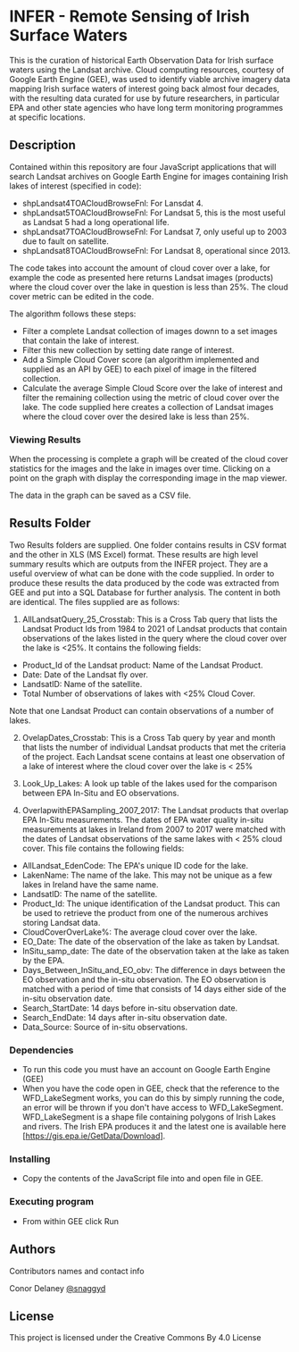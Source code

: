 # INFER - Remote Sensing of Irish Surface Waters

This is the curation of historical Earth Observation Data for Irish surface waters using the Landsat archive. Cloud computing resources, courtesy of Google Earth Engine (GEE), was used to identify viable archive imagery data mapping Irish surface waters of interest going back almost four decades, with the resulting data curated for use by future researchers, in particular EPA and other state agencies who have long term monitoring programmes at specific locations.

## Description

Contained within this repository are four JavaScript applications that will search Landsat archives on Google Earth Engine for images containing Irish lakes of interest (specified in code): 

* shpLandsat4TOACloudBrowseFnl: For Lansdat 4.
* shpLandsat5TOACloudBrowseFnl: For Landsat 5, this is the most useful as Landsat 5 had a long operational life.
* shpLandsat7TOACloudBrowseFnl: For Landsat 7, only useful up to 2003 due to fault on satellite.
* shpLandsat8TOACloudBrowseFnl: For Landsat 8, operational since 2013.

The code takes into account the amount of cloud cover over a lake, for example the code as presented here returns Landsat images (products) where the cloud cover over the lake in question is less than 25%. The cloud cover metric can be edited in the code. 

The algorithm follows these steps:

* Filter a complete Landsat collection of images downn to a set images that contain the lake of interest.
* Filter this new collection by setting date range of interest.
* Add a Simple Cloud Cover score (an algorithm implemented and supplied as an API by GEE) to each pixel of image in the filtered collection.
* Calculate the average Simple Cloud Score over the lake of interest and filter the remaining collection using the metric of cloud cover over the lake. The code supplied here creates a collection of Landsat images where the cloud cover over the desired lake is less than 25%. 

### Viewing Results

When the processing is complete a graph will be created of the cloud cover statistics for the images and the lake in images over time. Clicking on a point on the graph with display the corresponding image in the map viewer.

The data in the graph can be saved as a CSV file.

## Results Folder

Two Results folders are supplied. One folder contains results in CSV format and the other in XLS (MS Excel) format. These results are high level summary results which are outputs from the INFER project. They are a useful overview of what can be done with the code supplied. In order to produce these results the data produced by the code was extracted from GEE and put into a SQL Database for further analysis. The content in both are identical. The files supplied are as follows:

1) AllLandsatQuery_25_Crosstab: This is a Cross Tab query that lists the Landsat Product Ids from 1984 to 2021 of Landsat products that contain observations of the lakes listed in the query where the cloud cover over the lake is <25%. It contains the following fields:

* Product_Id of the Landsat product: Name of the Landsat Product.
* Date: Date of the Landsat fly over.
* LandsatID: Name of the satellite.
* Total Number of observations of lakes with <25% Cloud Cover. 

Note that one Landsat Product can contain observations of a number of lakes.

2) OvelapDates_Crosstab: This is a Cross Tab query by year and month that lists the number of individual Landsat products that met the criteria of the project. Each Landsat scene contains at least one observation of a lake of interest where the cloud cover over the lake is < 25%

3) Look_Up_Lakes: A look up table of the lakes used for the comparison between EPA In-Situ and EO observations.

4) OverlapwithEPASampling_2007_2017: The Landsat products that overlap EPA In-Situ measurements. The dates of EPA water quality in-situ measurements at lakes in Ireland from 2007 to 2017 were matched with the dates of Landsat observations of the same lakes with < 25% cloud cover. This file contains the following fields:

* AllLandsat_EdenCode: The EPA's unique ID code for the lake. 
* LakenName: The name of the lake. This may not be unique as a few lakes in Ireland have the same name.
* LandsatID: The name of the satellite.
* Product_Id: The unique identification of the Landsat product. This can be used to retrieve the product from one of the numerous archives storing Landsat data.
* CloudCoverOverLake%: The average cloud cover over the lake.
* EO_Date: The date of the observation of the lake as taken by Landsat.
* InSitu_samp_date: The date of the observation taken at the lake as taken by the EPA.
* Days_Between_InSitu_and_EO_obv: The difference in days between the EO observation and the in-situ observation. The EO observation is matched with a period of time that consists of 14 days either side of the in-situ observation date.
* Search_StartDate: 14 days before in-situ observation date.
* Search_EndDate: 14 days after in-situ observation date.
* Data_Source: Source of in-situ observations.

### Dependencies

* To run this code you must have an account on Google Earth Engine (GEE)
* When you have the code open in GEE, check that the reference to the WFD_LakeSegment works, you can do this by simply running the code, an error will be thrown if you don't have access to WFD_LakeSegment. WFD_LakeSegment is a shape file containing polygons of Irish Lakes and rivers. The Irish EPA produces it and the latest one is available here [https://gis.epa.ie/GetData/Download].

### Installing

* Copy the contents of the JavaScript file into and open file in GEE.

### Executing program

* From within GEE click Run

## Authors

Contributors names and contact info

Conor Delaney   [@snaggyd](https://twitter.com/snaggyd)

## License

This project is licensed under the Creative Commons By 4.0 License


